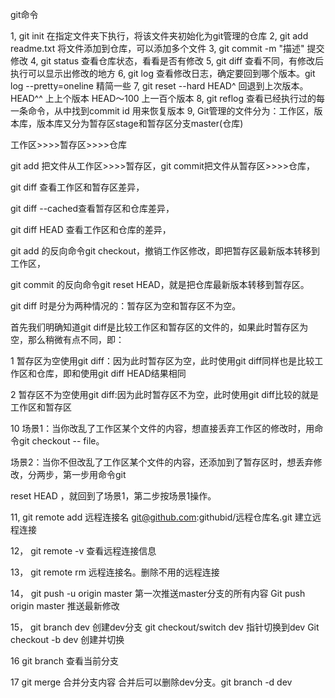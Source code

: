 git命令

1, git init 在指定文件夹下执行，将该文件夹初始化为git管理的仓库
2, git add readme.txt 将文件添加到仓库，可以添加多个文件
3, git commit -m "描述" 提交修改
4, git status 查看仓库状态，看看是否有修改
5, git diff 查看不同，有修改后执行可以显示出修改的地方
6, git log 查看修改日志，确定要回到哪个版本。git log --pretty=oneline 精简一些
7, git reset --hard HEAD^ 回退到上次版本。HEAD^^ 上上个版本 HEAD～100 上一百个版本
8, git reflog 查看已经执行过的每一条命令，从中找到commit id 用来恢复版本
9, Git管理的文件分为：工作区，版本库，版本库又分为暂存区stage和暂存区分支master(仓库)

工作区>>>>暂存区>>>>仓库

git add 把文件从工作区>>>>暂存区，git commit把文件从暂存区>>>>仓库，

git diff 查看工作区和暂存区差异，

git diff --cached查看暂存区和仓库差异，

git diff HEAD 查看工作区和仓库的差异，

git add 的反向命令git checkout，撤销工作区修改，即把暂存区最新版本转移到工作区，

git commit 的反向命令git reset HEAD，就是把仓库最新版本转移到暂存区。

git diff 时是分为两种情况的：暂存区为空和暂存区不为空。

首先我们明确知道git diff是比较工作区和暂存区的文件的，如果此时暂存区为空，那么稍微有点不同，即：

 1 暂存区为空使用git diff：因为此时暂存区为空，此时使用git diff同样也是比较工作区和仓库，即和使用git diff HEAD结果相同

2 暂存区不为空使用git diff:因为此时暂存区不为空，此时使用git diff比较的就是工作区和暂存区

10 场景1：当你改乱了工作区某个文件的内容，想直接丢弃工作区的修改时，用命令git checkout -- file。

场景2：当你不但改乱了工作区某个文件的内容，还添加到了暂存区时，想丢弃修改，分两步，第一步用命令git 

reset HEAD <file>，就回到了场景1，第二步按场景1操作。

11, git remote add 远程连接名 git@github.com:githubid/远程仓库名.git 建立远程连接

12， git remote -v 查看远程连接信息

13， git remote rm 远程连接名。删除不用的远程连接

14， git push -u origin master  第一次推送master分支的所有内容
     Git push origin master  推送最新修改

15， git branch dev 创建dev分支
     	git checkout/switch dev 指针切换到dev
     Git checkout -b dev 创建并切换

16 git branch 查看当前分支

17 git merge 合并分支内容 合并后可以删除dev分支。git branch -d dev


